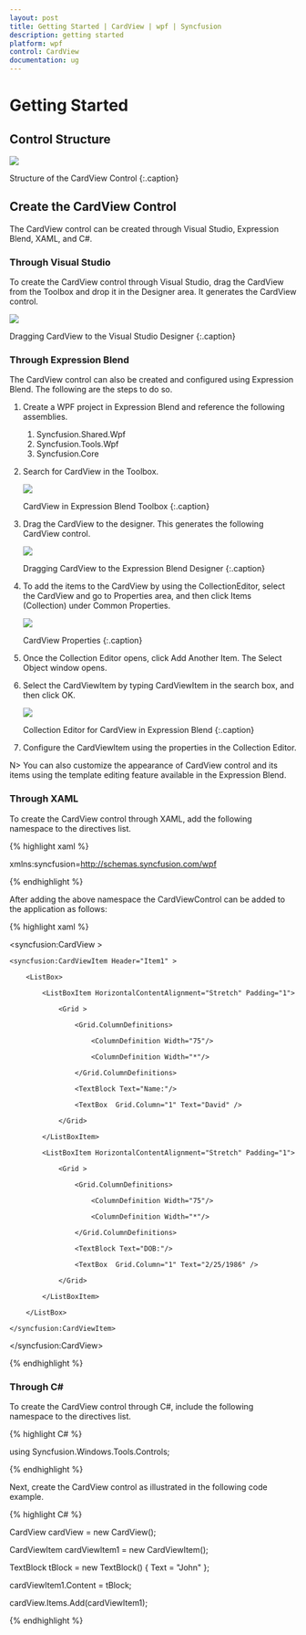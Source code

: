 ```yaml
---
layout: post
title: Getting Started | CardView | wpf | Syncfusion
description: getting started
platform: wpf
control: CardView
documentation: ug
---
```


# Getting Started

## Control Structure

![](Getting-Started_images/Getting-Started_img1.png)

Structure of the CardView Control
{:.caption}

## Create the CardView Control

The CardView control can be created through Visual Studio, Expression Blend, XAML, and C#.

### Through Visual Studio 

To create the CardView control through Visual Studio, drag the CardView from the Toolbox and drop it in the Designer area. It generates the CardView control.

![](Getting-Started_images/Getting-Started_img2.png)

Dragging CardView to the Visual Studio Designer
{:.caption}

### Through Expression Blend

The CardView control can also be created and configured using Expression Blend. The following are the steps to do so.

1. Create a WPF project in Expression Blend and reference the following assemblies.
   1. Syncfusion.Shared.Wpf
   2. Syncfusion.Tools.Wpf
   3. Syncfusion.Core
   
2. Search for CardView in the Toolbox.

   ![](Getting-Started_images/Getting-Started_img3.png)
   
   CardView in Expression Blend Toolbox
   {:.caption}
   
3. Drag the CardView to the designer. This generates the following CardView control.

   ![](Getting-Started_images/Getting-Started_img4.png)

   Dragging CardView to the Expression Blend Designer
   {:.caption}
   
4. To add the items to the CardView by using the CollectionEditor, select the CardView and go to Properties area, and then click Items (Collection) under Common Properties.

   ![](Getting-Started_images/Getting-Started_img5.png)
   
   CardView Properties
   {:.caption}
   
5. Once the Collection Editor opens, click Add Another Item.  The Select Object window opens.

6. Select the CardViewItem by typing CardViewItem in the search box, and then click OK.

   ![](Getting-Started_images/Getting-Started_img6.png)
   
   Collection Editor for CardView in Expression Blend
   {:.caption}
   
7. Configure the CardViewItem using the properties in the Collection Editor.

N> You can also customize the appearance of CardView control and its items using the template editing feature available in the Expression Blend.
      
### Through XAML

To create the CardView control through XAML, add the following namespace to the directives list.

{% highlight xaml %}

xmlns:syncfusion=http://schemas.syncfusion.com/wpf

{% endhighlight %}

After adding the above namespace the CardViewControl can be added to the application as follows:

{% highlight xaml %}

 <syncfusion:CardView >

	<syncfusion:CardViewItem Header="Item1" >

		<ListBox>

			<ListBoxItem HorizontalContentAlignment="Stretch" Padding="1">

				<Grid >

					<Grid.ColumnDefinitions>

						<ColumnDefinition Width="75"/>

						<ColumnDefinition Width="*"/>

					</Grid.ColumnDefinitions>

					<TextBlock Text="Name:"/>

					<TextBox  Grid.Column="1" Text="David" />

				</Grid>

			</ListBoxItem>

			<ListBoxItem HorizontalContentAlignment="Stretch" Padding="1">

				<Grid >

					<Grid.ColumnDefinitions>

						<ColumnDefinition Width="75"/>

						<ColumnDefinition Width="*"/>

					</Grid.ColumnDefinitions>

					<TextBlock Text="DOB:"/>

					<TextBox  Grid.Column="1" Text="2/25/1986" />

				</Grid>

			</ListBoxItem>

		</ListBox>

	</syncfusion:CardViewItem>

</syncfusion:CardView>

{% endhighlight %}


### Through C#

To create the CardView control through C#, include the following namespace to the directives list.

{% highlight C# %}

using Syncfusion.Windows.Tools.Controls;

{% endhighlight %}

Next, create the CardView control as illustrated in the following code example.

{% highlight C# %}

CardView cardView = new CardView();

CardViewItem cardViewItem1 = new CardViewItem();

TextBlock tBlock = new TextBlock() { Text = "John" };

cardViewItem1.Content = tBlock;

cardView.Items.Add(cardViewItem1);

{% endhighlight %}